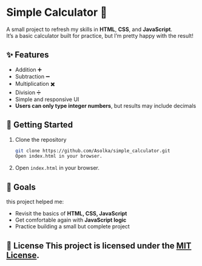# Simple Calculator 🧮

A small project to refresh my skills in **HTML**, **CSS**, and **JavaScript**.  
It’s a basic calculator built for practice, but I’m pretty happy with the result!

## ✨ Features
- Addition ➕
- Subtraction ➖
- Multiplication ✖️
- Division ➗
- Simple and responsive UI
- **Users can only type integer numbers**, but results may include decimals

## 🚀 Getting Started
1. Clone the repository  
   ```bash
   git clone https://github.com/Asolka/simple_calculator.git
   Open index.html in your browser.
2. Open `index.html` in your browser.

## 🎯 Goals
this project helped me:
- Revisit the basics of **HTML, CSS, JavaScript**
- Get comfortable again with **JavaScript logic**
- Practice building a small but complete project

## 📜 License This project is licensed under the [MIT License](LICENSE).
